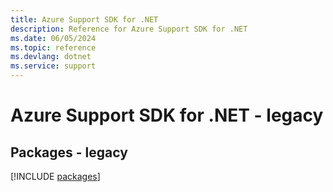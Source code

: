 ```yaml
---
title: Azure Support SDK for .NET
description: Reference for Azure Support SDK for .NET
ms.date: 06/05/2024
ms.topic: reference
ms.devlang: dotnet
ms.service: support
---
```

# Azure Support SDK for .NET - legacy
## Packages - legacy
[!INCLUDE [packages](support-index.md)]